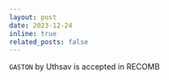 ```yaml
---
layout: post
date: 2023-12-24
inline: true
related_posts: false
---
```


`GASTON` by Uthsav is accepted in RECOMB
